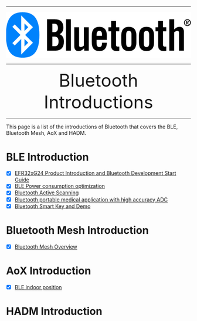 ********
![Bluetooth](files/bluetooth.png)
********

<div align="center">
    <font size=72>Bluetooth Introductions</font>
</div>

********  

This page is a list of the introductions of Bluetooth that covers the BLE, Bluetooth Mesh, AoX and HADM.

# BLE Introduction
- [x] [EFR32xG24 Product Introduction and Bluetooth Development Start Guide](EFR32xG24-Product-Introduction-and-Bluetooth-Development-Start-Guide)
- [x] [BLE Power consumption optimization](BLE-Power-consumption-optimization)
- [x] [Bluetooth Active Scanning](Bluetooth-Active-Scanning)
- [x] [Bluetooth portable medical application with high accuracy ADC](Bluetooth-portable-medical-application-with-high-accuracy-ADC)
- [x] [Bluetooth Smart Key and Demo](Bluetooth-Smart-Key-and-Demo)

# Bluetooth Mesh Introduction
- [x] [Bluetooth Mesh Overview](Bluetooth-Mesh-Overview)

# AoX Introduction
- [x] [BLE indoor position](BLE-indoor-position)

# HADM Introduction
